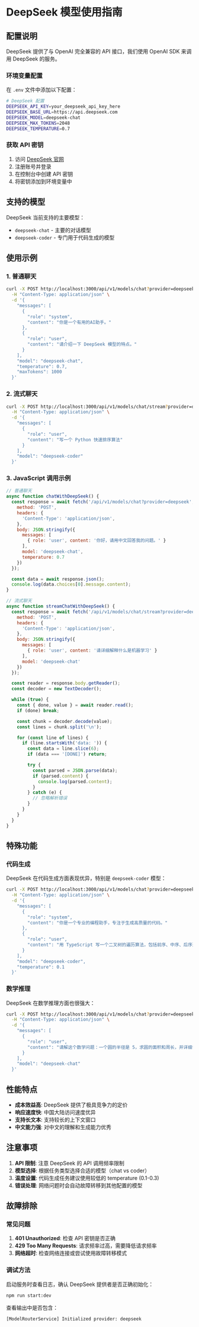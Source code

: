 # DeepSeek 模型使用指南

## 配置说明

DeepSeek 提供了与 OpenAI 完全兼容的 API 接口，我们使用 OpenAI SDK 来调用 DeepSeek 的服务。

### 环境变量配置

在 `.env` 文件中添加以下配置：

```bash
# DeepSeek 配置
DEEPSEEK_API_KEY=your_deepseek_api_key_here
DEEPSEEK_BASE_URL=https://api.deepseek.com
DEEPSEEK_MODEL=deepseek-chat
DEEPSEEK_MAX_TOKENS=2048
DEEPSEEK_TEMPERATURE=0.7
```

### 获取 API 密钥

1. 访问 [DeepSeek 官网](https://platform.deepseek.com/)
2. 注册账号并登录
3. 在控制台中创建 API 密钥
4. 将密钥添加到环境变量中

## 支持的模型

DeepSeek 当前支持的主要模型：

- `deepseek-chat` - 主要的对话模型
- `deepseek-coder` - 专门用于代码生成的模型

## 使用示例

### 1. 普通聊天

```bash
curl -X POST http://localhost:3000/api/v1/models/chat?provider=deepseek \
  -H "Content-Type: application/json" \
  -d '{
    "messages": [
      {
        "role": "system",
        "content": "你是一个有用的AI助手。"
      },
      {
        "role": "user",
        "content": "请介绍一下 DeepSeek 模型的特点。"
      }
    ],
    "model": "deepseek-chat",
    "temperature": 0.7,
    "maxTokens": 1000
  }'
```

### 2. 流式聊天

```bash
curl -X POST http://localhost:3000/api/v1/models/chat/stream?provider=deepseek \
  -H "Content-Type: application/json" \
  -d '{
    "messages": [
      {
        "role": "user",
        "content": "写一个 Python 快速排序算法"
      }
    ],
    "model": "deepseek-coder"
  }'
```

### 3. JavaScript 调用示例

```javascript
// 普通聊天
async function chatWithDeepSeek() {
  const response = await fetch('/api/v1/models/chat?provider=deepseek', {
    method: 'POST',
    headers: {
      'Content-Type': 'application/json',
    },
    body: JSON.stringify({
      messages: [
        { role: 'user', content: '你好，请用中文回答我的问题。' }
      ],
      model: 'deepseek-chat',
      temperature: 0.7
    })
  });

  const data = await response.json();
  console.log(data.choices[0].message.content);
}

// 流式聊天
async function streamChatWithDeepSeek() {
  const response = await fetch('/api/v1/models/chat/stream?provider=deepseek', {
    method: 'POST',
    headers: {
      'Content-Type': 'application/json',
    },
    body: JSON.stringify({
      messages: [
        { role: 'user', content: '请详细解释什么是机器学习' }
      ],
      model: 'deepseek-chat'
    })
  });

  const reader = response.body.getReader();
  const decoder = new TextDecoder();

  while (true) {
    const { done, value } = await reader.read();
    if (done) break;

    const chunk = decoder.decode(value);
    const lines = chunk.split('\n');

    for (const line of lines) {
      if (line.startsWith('data: ')) {
        const data = line.slice(6);
        if (data === '[DONE]') return;

        try {
          const parsed = JSON.parse(data);
          if (parsed.content) {
            console.log(parsed.content);
          }
        } catch (e) {
          // 忽略解析错误
        }
      }
    }
  }
}
```

## 特殊功能

### 代码生成

DeepSeek 在代码生成方面表现优异，特别是 `deepseek-coder` 模型：

```bash
curl -X POST http://localhost:3000/api/v1/models/chat?provider=deepseek \
  -H "Content-Type: application/json" \
  -d '{
    "messages": [
      {
        "role": "system",
        "content": "你是一个专业的编程助手，专注于生成高质量的代码。"
      },
      {
        "role": "user",
        "content": "用 TypeScript 写一个二叉树的遍历算法，包括前序、中序、后序遍历。"
      }
    ],
    "model": "deepseek-coder",
    "temperature": 0.1
  }'
```

### 数学推理

DeepSeek 在数学推理方面也很强大：

```bash
curl -X POST http://localhost:3000/api/v1/models/chat?provider=deepseek \
  -H "Content-Type: application/json" \
  -d '{
    "messages": [
      {
        "role": "user",
        "content": "请解这个数学问题：一个圆的半径是 5，求圆的面积和周长，并详细说明计算过程。"
      }
    ],
    "model": "deepseek-chat"
  }'
```

## 性能特点

- **成本效益高**: DeepSeek 提供了极具竞争力的定价
- **响应速度快**: 中国大陆访问速度优异
- **支持长文本**: 支持较长的上下文窗口
- **中文能力强**: 对中文的理解和生成能力优秀

## 注意事项

1. **API 限制**: 注意 DeepSeek 的 API 调用频率限制
2. **模型选择**: 根据任务类型选择合适的模型（chat vs coder）
3. **温度设置**: 代码生成任务建议使用较低的 temperature (0.1-0.3)
4. **错误处理**: 网络问题时会自动故障转移到其他配置的模型

## 故障排除

### 常见问题

1. **401 Unauthorized**: 检查 API 密钥是否正确
2. **429 Too Many Requests**: 请求频率过高，需要降低请求频率
3. **网络超时**: 检查网络连接或尝试使用故障转移模式

### 调试方法

启动服务时查看日志，确认 DeepSeek 提供者是否正确初始化：

```bash
npm run start:dev
```

查看输出中是否包含：
```
[ModelRouterService] Initialized provider: deepseek
``` 